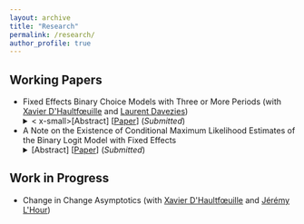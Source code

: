 ```yaml
---
layout: archive
title: "Research"
permalink: /research/
author_profile: true
---
```



## Working Papers

<ul>
 <li>Fixed Effects Binary Choice Models with Three or More Periods (with <a href="https://faculty.crest.fr/xdhaultfoeuille/">Xavier D'Haultfœuille</a> and <a href="http://www.crest.fr/ses.php?user=2986)">Laurent Davezies</a>)
<details><summary>< x-small>[Abstract] [<a href="https://arxiv.org/abs/2009.08108">Paper</a>] (<em>Submitted</em>)</x-small></summary>
<p>
<em>We consider fixed effects binary choice models with a fixed number of periods T and without a large support condition on the regressors. If the time-varying unobserved terms are i.i.d. with known distribution F, Chamberlianin (2010) shows that the common slope parameter is point-identified if and only if F is logistic. However, he considers in his proof only T=2. We show that actually, the result does not generalize to T>2: the common slope parameter and some parameters of the distribution of the shocks can be identified when F belongs to a family including the logit distribution. Identification is based on a conditional moment restriction. We give necessary and sufficient conditions on the covariates for this restriction to identify the parameters. In addition, we show that under mild conditions, the corresponding GMM estimator reaches the semiparametric efficiency bound when T=3.
 </em>
</p>
</details>
 </li>
 <li> A Note on the Existence of Conditional Maximum Likelihood Estimates of the Binary Logit Model with Fixed Effects
  <details><summary>[Abstract] [<a href="https://arxiv.org/abs/2009.09998">Paper</a>] (<em>Submitted</em>) </summary>
<p>
<em>By exploiting McFadden (1974)'s results on conditional logit estimation, we show that there exists a one-to-one mapping between existence and uniqueness of conditional maximum likelihood estimates of the binary logit model with fixed effects and the spatial configuration of data points. Our results extend those in Albert and Anderson (1984) for the cross-sectional case and can be used to build a simple algorithm that detects spurious estimates in finite samples. Importantly, we show an instance from artificial data for which the STATA's command clogit returns spurious estimates.
 </em>
 </p>
</details>
 </li>
 </ul>



## Work in Progress

<ul>
 <li> Change in Change Asymptotics (with <a href="https://faculty.crest.fr/xdhaultfoeuille/">Xavier D'Haultfœuille</a> and <a href="https://sites.google.com/site/jeremylhour/">Jérémy L'Hour</a>)</li>
</ul>
 
